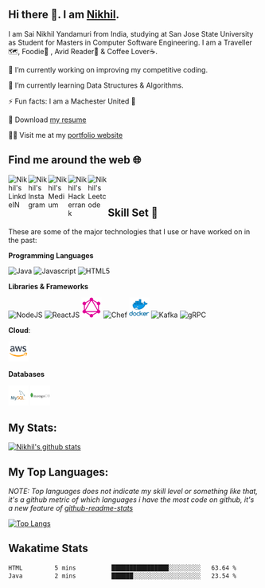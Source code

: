 ## Hi there 👋. I am [Nikhil](https://sainikhilyandamuri.com).

I am Sai Nikhil Yandamuri from India, studying at San Jose State University as Student for Masters in Computer Software Engineering. I am a Traveller:world_map:, Foodie:curry: , Avid Reader:open_book: & Coffee Lover:coffee:.

🔭 I’m currently working on improving my competitive coding.

🌱 I’m currently learning Data Structures & Algorithms.

<!--
💼 I'm looking for software internship opportunities starting Spring 2022.
-->
⚡ Fun facts: I am a Machester United :imp:

<!--
:books: Presently reading [Turning Points: A Journey Through Challenges](https://www.amazon.com/Turning-Points-Journey-Through-Challanges/dp/9350293471)
-->
:paperclip: Download [my resume](https://drive.google.com/file/d/1SB_zAhSorrUo7qiQjwlDvd8KKq3LRq8g/view?usp=sharing)

👨‍💻 Visit me at my [portfolio website](https://sainikhilyandamuri.com)

## Find me around the web :globe_with_meridians:
<a href="https://www.linkedin.com/in/sai-nikhil-y/">
  <img align="left" alt="Nikhil's LinkdeIN" width="40px" src="https://cdn1.iconfinder.com/data/icons/logotypes/32/square-linkedin-512.png" />
</a>

<a href="https://www.instagram.com/boberdocasslo/">
  <img align="left" alt="Nikhil's Instagram" width="40px" src="https://cdn3.iconfinder.com/data/icons/2018-social-media-logotypes/1000/2018_social_media_popular_app_logo_instagram-512.png" />
</a>

<a href="https://medium.com/@nikhi.yandamuri">
  <img align="left" alt="Nikhil's Medium" width="40px" src="https://cdn1.iconfinder.com/data/icons/social-media-circle-7/512/Circled_Medium_svg5-256.png" />
</a>

<a href="https://www.hackerrank.com/sainikhily">
  <img align="left" alt="Nikhil's Hackerrank" width="40px" src="https://cdn4.iconfinder.com/data/icons/logos-and-brands/512/160_Hackerrank_logo_logos-256.png" />
</a>

<a href="https://leetcode.com/sainikhily/">
  <img align="left" alt="Nikhil's Leetcode" width="40px" src="https://upload.wikimedia.org/wikipedia/commons/1/19/LeetCode_logo_black.png" />
</a>

<br />
<br />

## Skill Set :muscle:

These are some of the major technologies that I use or have worked on in the past:

**Programming Languages**

<img title="Java" alt="Java" width="40px" src="https://cdn4.iconfinder.com/data/icons/logos-and-brands/512/181_Java_logo_logos-1024.png"> <img title="Javascript" alt="Javascript" width="40px" src="https://cdn2.iconfinder.com/data/icons/designer-skills/128/code-programming-javascript-software-develop-command-language-512.png"> <img title="html5" alt="HTML5" width="40px" src="https://cdn2.iconfinder.com/data/icons/social-icon-3/512/social_style_3_html5-512.png">

**Libraries & Frameworks**

<img title="nodejs" alt="NodeJS" width="40px" src="https://cdn4.iconfinder.com/data/icons/logos-3/456/nodejs-new-pantone-black-512.png"> <img title="reactjs" alt="ReactJS" width="40px" src="https://cdn4.iconfinder.com/data/icons/logos-3/600/React.js_logo-512.png"> <img title="graphql" alt="GraphQL" width="40px" src="https://raw.githubusercontent.com/github/explore/master/topics/graphql/graphql.png"> <img title="Chef" alt="Chef" width="40px" src="https://chef-software.gallerycdn.vsassets.io/extensions/chef-software/vsts-chef-tasks/1.6.29/1606590211412/Microsoft.VisualStudio.Services.Icons.Default"> <img title="Docker" alt="Docker" width="40px" src="https://raw.githubusercontent.com/github/explore/master/topics/docker/docker.png"> <img title="Kafka" alt="Kafka" width="40px" src="https://www.zdnet.com/a/hub/i/r/2018/07/13/93218cd5-cfd9-4b10-bd28-1cc71a7275bc/resize/370xauto/996ca4ee0ff595281053298f3fe74ccc/kafka-logo.png"> <img title="gRPC" alt="gRPC" width="40px" src="https://pbs.twimg.com/media/E5_ennNXsAMzk86.png:large">


**Cloud**:

<img title="AWS" alt="AWS" width="40px" src="https://raw.githubusercontent.com/github/explore/main/topics/aws/aws.png">

**Databases**

<img title="MySQL" alt="MySQL" width="40px" src="https://raw.githubusercontent.com/github/explore/master/topics/mysql/mysql.png"> <img title="MongoDB" alt="MongoDB" width="40px" src="https://raw.githubusercontent.com/github/explore/master/topics/mongodb/mongodb.png">

## My Stats:

[![Nikhil's github stats](https://github-readme-stats.vercel.app/api?username=sainikhilyandamuri&show_icons=true&theme=vision-friendly-dark&hide=issues&include_all_commits=true&count_private=true)](https://github.com/anuraghazra/github-readme-stats)

## My Top Languages:

*NOTE: Top languages does not indicate my skill level or something like that, it's a github metric of which languages i have the most code on github, it's a new feature of [github-readme-stats](https://github.com/anuraghazra/github-readme-stats)*

[![Top Langs](https://github-readme-stats.vercel.app/api/top-langs/?username=sainikhilyandamuri&layout=compact&theme=vision-friendly-dark)](https://github.com/anuraghazra/github-readme-stats)

<!--
[![willianrod's wakatime stats](https://github-readme-stats.vercel.app/api/wakatime?username=@sainikhilyandamuri&v=2)](https://github.com/anuraghazra/github-readme-stats)
-->
<!--
<img align="left" alt="Nikhil's Wakatime" height="400px" src="https://wakatime.com/share/@sainikhilyandamuri/495a67f1-1caf-4a8f-96bd-2a8f1dac2619.svg" />
-->

## Wakatime Stats
<!--
<img title="OS" alt="OS" width="400px" src="https://wakatime.com/share/@sainikhilyandamuri/6694725b-0a5c-4c80-ae0e-0ff2e6af8950.svg">
<img title="OS" alt="OS" width="400px" src="https://wakatime.com/share/@sainikhilyandamuri/ce6e9b73-b103-4e27-a54a-52d7bcec2089.svg">
<img title="OS" alt="OS" width="400px" src="https://wakatime.com/share/@sainikhilyandamuri/396991db-b387-47de-a741-69e4e25b4f0a.svg">
-->

<!--START_SECTION:waka-->
```text
HTML         5 mins          ████████████████░░░░░░░░░   63.64 % 
Java         2 mins          ██████░░░░░░░░░░░░░░░░░░░   23.54 % 
```
<!--END_SECTION:waka-->

